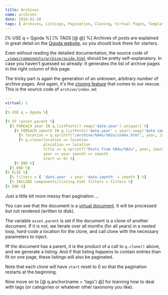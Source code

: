 ```yaml
---
title: Archives
name: archives
date: 2018-01-28
tags: [ Archives, Listings, Pagination, Cloning, Virtual Pages, Templates ]
---
```

[% USE q = Qgoda %]
[% TAGS [@ @] %]
Archives of posts are explained in great detail on the [Qgoda website](http://www.qgoda.net/en/docs/archives/), so you should look there for starters.

Even without reading the detailed documentation, the source code of [`_views/components/archive/aside.html`](https://github.com/gflohr/qgoda-essential/blob/master/_views/components/archive/aside.html) should be pretty self-explanatory.  In case you haven't guessed so already: It generates the list of archive pages in the right column of this page.

The tricky part is again the generation of an unknown, arbitrary number of archive pages.  And again, it's the [cloning feature](http://www.qgoda.net/en/docs/cloning/) that comes to our rescue.  This is the source code of `archive/index.md`:

```yaml
---
virtual: 1
---
[% USE q = Qgoda %]

[% IF !asset.parent %]
  [% FOREACH year IN q.listPosts().vmap('date.year').unique() %]
    [% FOREACH imonth IN q.listPosts('date.year' = year).vmap('date.imonth').unique() %]
      [% location = q.sprintf("/archive/%04u/%02u/index.html", year, imonth) %]
      [% q.clone(location => location
                 plocation => location
                 title => q.sprintf("Posts from %04u/%02u", year, imonth) 
                 year => year imonth => imonth
                 start => 0) %]
    [% END %]
  [% END %]
[% ELSE %]
  [% filters = { 'date.year' = year 'date.imonth' = imonth } %]
  [% INCLUDE components/listing.html filters = filters %]
[% END %]
```

Just a little bit more messy than pagination ...

You can see that the document is a [virtual document](http://www.qgoda.net/en/docs/virtual-documents/).  It will be processed but not rendered (written to disk).

The variable `asset.parent` is set if the document is a clone of another document.  If it is not, we iterate over all months (for all years) in a nested loop, hard-code a location for the clone, and call clone with the necessary parameters to inject.

Iff the document has a parent, it is the product of a call to `q.clone()` above, and we generate a listing.  And if that listing happens to contain entries than fit on one page, these listings will also be paginated.

Note that each clone will have `start` reset to 0 so that the pagination restarts at the beginning.

Now move on to [@ q.anchor(name = 'tags') @] for learning how to deal with tags (or categories or whatever other taxonomy you like).